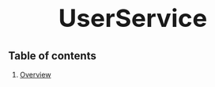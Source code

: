 <h1 style="font-size: 50px; text-align: center;">UserService</h1>

## Table of contents
1. [Overview](#overview)